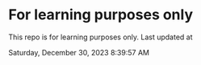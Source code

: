 # For learning purposes only
This repo is for learning purposes only.
Last updated at

Saturday, December 30, 2023 8:39:57 AM


